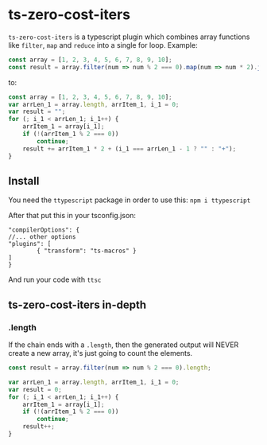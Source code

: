 # ts-zero-cost-iters

`ts-zero-cost-iters` is a typescript plugin which combines array functions like `filter`, `map` and `reduce` into a single for loop. Example:

```ts
const array = [1, 2, 3, 4, 5, 6, 7, 8, 9, 10];
const result = array.filter(num => num % 2 === 0).map(num => num * 2).join("+");
```

to:

```js
const array = [1, 2, 3, 4, 5, 6, 7, 8, 9, 10];
var arrLen_1 = array.length, arrItem_1, i_1 = 0;
var result = "";
for (; i_1 < arrLen_1; i_1++) {
    arrItem_1 = array[i_1];
    if (!(arrItem_1 % 2 === 0))
        continue;
    result += arrItem_1 * 2 + (i_1 === arrLen_1 - 1 ? "" : "+");
}
```

## Install

You need the `ttypescript` package in order to use this:
```npm i ttypescript```

After that put this in your tsconfig.json:

```
"compilerOptions": {
//... other options
"plugins": [
        { "transform": "ts-macros" }
]
}
```

And run your code with `ttsc`

## ts-zero-cost-iters in-depth

### .length

If the chain ends with a `.length`, then the generated output will NEVER create a new array, it's just going to count the elements.

```ts
const result = array.filter(num => num % 2 === 0).length;
```

```js
var arrLen_1 = array.length, arrItem_1, i_1 = 0;
var result = 0;
for (; i_1 < arrLen_1; i_1++) {
    arrItem_1 = array[i_1];
    if (!(arrItem_1 % 2 === 0))
        continue;
    result++;
}
```